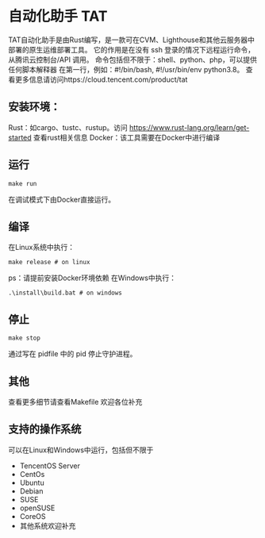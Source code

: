 # 自动化助手 TAT
TAT自动化助手是由Rust编写，是一款可在CVM、Lighthouse和其他云服务器中部署的原生运维部署工具。
它的作用是在没有 ssh 登录的情况下远程运行命令，从腾讯云控制台/API 调用。
命令包括但不限于：shell、python、php，可以提供任何脚本解释器
在第一行，例如：#!/bin/bash, #!/usr/bin/env python3.8。
查看更多信息请访问https://cloud.tencent.com/product/tat
## 安装环境：
Rust：如cargo、tustc、rustup。访问 https://www.rust-lang.org/learn/get-started 查看rust相关信息
Docker：该工具需要在Docker中进行编译
## 运行
```
make run
```
在调试模式下由Docker直接运行。
## 编译
在Linux系统中执行：
```
make release # on linux
```
ps：请提前安装Docker环境依赖
在Windows中执行：
```
.\install\build.bat # on windows
```
## 停止
```
make stop
```
通过写在 pidfile 中的 pid 停止守护进程。
## 其他
查看更多细节请查看Makefile
欢迎各位补充
## 支持的操作系统
可以在Linux和Windows中运行，包括但不限于
- TencentOS Server
- CentOs
- Ubuntu
- Debian
- SUSE
- openSUSE
- CoreOS
- 其他系统欢迎补充
